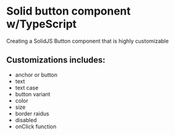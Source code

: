 # Solid button component w/TypeScript

Creating a SolidJS Button component that is highly customizable

## Customizations includes: 
- anchor or button
- text
- text case
- button variant
- color
- size
- border raidus
- disabled
- onClick function